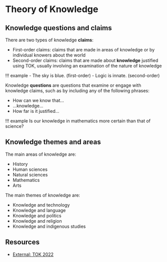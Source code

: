 # Theory of Knowledge

## Knowledge questions and claims

There are two types of knowledge **claims**:

 - First-order claims: claims that are made in areas of knowledge or by individual knowers about the world
 - Second-order claims: claims that are made about **knowledge** justified using TOK, usually involving an examination of the nature of knowledge

!!! example
    - The sky is blue. (first-order)
    - Logic is innate. (second-order)

Knowledge **questions** are questions that examine or engage with knowledge claims, such as by including any of the following phrases:

 - How can we know that…
 - …knowledge…
 - How far is it justified…

!!! example
   Is our knowledge in mathematics more certain than that of science?

## Knowledge themes and areas

The main areas of knowledge are:

 - History
 - Human sciences
 - Natural sciences
 - Mathematics
 - Arts

The main themes of knowledge are:

 - Knowledge and technology
 - Knowledge and language
 - Knowledge and politics
 - Knowledge and religion
 - Knowledge and indigenous studies

## Resources

 - [External: TOK 2022](https://tok2022.weebly.com)
